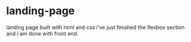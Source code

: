 # landing-page
landing page built with html and css
i've just finished the flexbox section and i am done with front end. 
